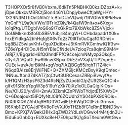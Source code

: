 T3HOPXOr5r8fVB0VbxmJ6dkTn5PNBHKQ0kzIDZbzA+k=
jDpeIOkxcvMBRCtj5Ion446YLDnpjybweCftjaWgH+Y=
1X2RN3MThOnDAIhi2TcBtcDUnVQwdj71RVOhVR8PkBw=
YoGnFYL9a9uVWx/l0TrIxZQly/k4QafW9nIt+x+6Xxg=
Io1qPtq/UTDgbIVoG6o9/7xGkRtx79XbWkc8ZSVVjck=
DoUiMkkndSfoGbSBEVtubjr84mgW+LCHbdapadrfX0k=
hrxEYIdkgA2bhHqfgSX6vTq2z70IltTo0uCga1GRDms=
bg8BJZ5wIavKhf+0guXDdtbr+J6tKmRVKGmhwIQ1f3w=
7Z6eYp4rDIOoJH5mYBIeCfNdeUv7zioq7ca8qIm99M4=
AIRj7j//Bgqa1cH6fQGhndFPfO94cejcmNMyzp3Okq0=
s0yrt7LVQuGLFw9l6nwXBpxnDbEZnVXajU/TlP2vpeE=
CUEei+uvAJurBikM+zgVxq7lAZjBGg55/rqhTiTZ4ic=
N6qdBAIzs8ErjWiFNE+Q+ZXM6ljcKMCzBxyK9qfDmec=
1NNu/Jfton374KAT7jtqCtwt3URCesasZRBpiBvwyfA=
k/H1QMzH3psP6Z3d4RcNjZyZUpoblG/pZU92ScQ1Ci4=
gIfx91SRdpYpgW3p519uYzXk70jXz1xOLGaQIgiKiOs=
Ne//OlJ20/yn9H+2mA/3ZkmKZnPIWbTYdjotE15XWxE=
C+6Doajoukt5IFQfyNtJ08f6ZQUdh2YS04bPX90ROIs=
NiXRIXlQAZAhUq9H1DtfVGwilELE6WqOCtIFzbI3rms=
R6Knb1iZYCAJdP6V8oPcVXJ0xTHZb8fG1eRmE1BND3w=
Bmo+KPXj7WGekl31Hx3qZWD2YdLsVOGwk4rM4tjdn3U=
lEduEoGnb0q+EUXkcBeH7E0hpJfK//gSoTXeum0WtGw=
